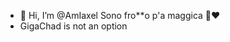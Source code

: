 - 👋 Hi, I’m @AmIaxel
Sono fro**o p'a maggica 💛❤️
- GigaChad is not an option

<!---
AmIaxel/AmIaxel is a ✨ special ✨ repository because its `README.md` (this file) appears on your GitHub profile.
You can click the Preview link to take a look at your changes.
--->
